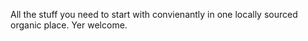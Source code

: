 All the stuff you need to start with convienantly in one locally sourced organic place. Yer welcome.